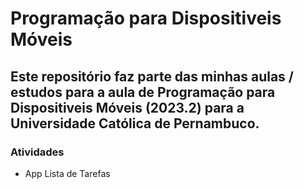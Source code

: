 # Programação para Dispositiveis Móveis 

## Este repositório faz parte das minhas aulas / estudos para a aula de Programação para Dispositiveis Móveis (2023.2) para a Universidade Católica de Pernambuco.

### Atividades 
- App Lista de Tarefas 
